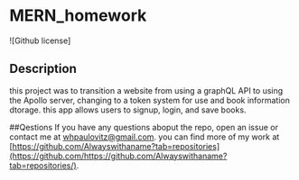 # MERN_homework

![Github license]

## Description

this project was to transition a website from using a graphQL API to using the Apollo server, changing to a token system for use and book information dtorage. this app allows users to signup, login, and save books.

##Qestions
If you have any questions aboput the repo, open an issue or contact me at whpaulovitz@gmail.com. you can find more of my work at [https://github.com/Alwayswithaname?tab=repositories](https://github.com/https://github.com/Alwayswithaname?tab=repositories/).
